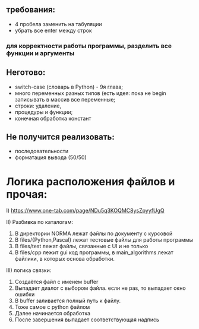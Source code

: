 ## требования:
- 4 пробела заменить на табуляции
- убрать все enter между строк 
### для корректности работы программы, разделить все функции и аргументы

## Неготово:
- switch-case (словарь в Python) - 9я глава;
- много переменных разных типов (есть идея: пока не begin записывать в массив все переменные;
- строки: удаление, 
- процедуры и функции;
- конечная обработка констант

## Hе получится реализовать:
- последовательности
- форматация вывода (50/50)

# Логика расположения файлов и прочая: 
I) https://www.one-tab.com/page/NDu5q3KOQMC8ysZpyyfUgQ

II) Разбивка по каталогам:
1. В директории NORMA лежат файлы по документу с курсовой
2. В files/{Python,Pascal} лежат тестовые файлы для работы программы
3. В files/test лежат файлы, связанные с UI и не только
4. В files/cpp лежит gui код программы, в main_algorithms лежат файлики, в которых основа обработки.

III) логика связки:
1. Создаётся файл с именем buffer
2. Выпадает диалог с выбором файла. если не pas, то выпадает окно ошибки
3. В buffer заливается полный путь к файлу.
4. Тоже самое с python файлом
5. Далее начинается обработка
6. После завершения выпадает соответствующая надпись
